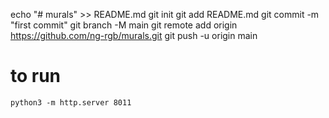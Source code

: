 echo "# murals" >> README.md
git init
git add README.md
git commit -m "first commit"
git branch -M main
git remote add origin https://github.com/ng-rgb/murals.git
git push -u origin main

# to run
```
python3 -m http.server 8011
```